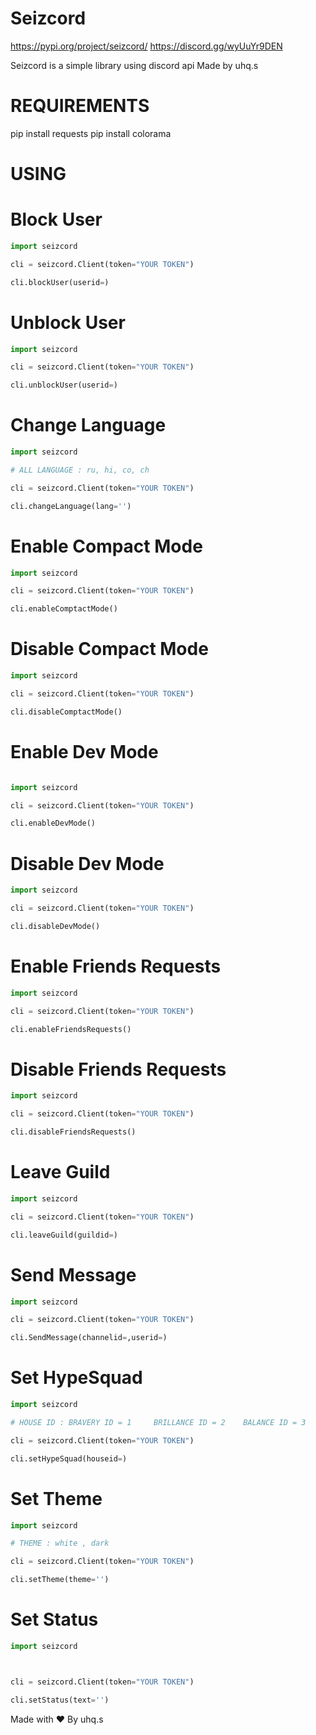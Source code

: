 # Seizcord
 https://pypi.org/project/seizcord/
 https://discord.gg/wyUuYr9DEN

 Seizcord is a simple library using discord api
 Made by uhq.s

# REQUIREMENTS 

pip install requests
pip install colorama

# USING

# Block User  

```python
import seizcord

cli = seizcord.Client(token="YOUR TOKEN")

cli.blockUser(userid=)
```

# Unblock User  

```python
import seizcord

cli = seizcord.Client(token="YOUR TOKEN")

cli.unblockUser(userid=)
```

# Change Language

```python
import seizcord

# ALL LANGUAGE : ru, hi, co, ch

cli = seizcord.Client(token="YOUR TOKEN")

cli.changeLanguage(lang='')
```

# Enable Compact Mode

```python
import seizcord

cli = seizcord.Client(token="YOUR TOKEN")

cli.enableComptactMode()
```

# Disable Compact Mode

```python
import seizcord

cli = seizcord.Client(token="YOUR TOKEN")

cli.disableComptactMode()
```

# Enable Dev Mode

```python

import seizcord

cli = seizcord.Client(token="YOUR TOKEN")

cli.enableDevMode()
```

# Disable Dev Mode

```python
import seizcord

cli = seizcord.Client(token="YOUR TOKEN")

cli.disableDevMode()
```

# Enable Friends Requests

```python
import seizcord

cli = seizcord.Client(token="YOUR TOKEN")

cli.enableFriendsRequests()
```

# Disable Friends Requests

```python
import seizcord

cli = seizcord.Client(token="YOUR TOKEN")

cli.disableFriendsRequests()
```

# Leave Guild

```python
import seizcord

cli = seizcord.Client(token="YOUR TOKEN")

cli.leaveGuild(guildid=)
```

# Send Message

```python
import seizcord

cli = seizcord.Client(token="YOUR TOKEN")

cli.SendMessage(channelid=,userid=)
```

# Set HypeSquad

```python
import seizcord

# HOUSE ID : BRAVERY ID = 1     BRILLANCE ID = 2    BALANCE ID = 3

cli = seizcord.Client(token="YOUR TOKEN")

cli.setHypeSquad(houseid=)
```

# Set Theme

```python
import seizcord

# THEME : white , dark

cli = seizcord.Client(token="YOUR TOKEN")

cli.setTheme(theme='')
```

# Set Status

```python
import seizcord



cli = seizcord.Client(token="YOUR TOKEN")

cli.setStatus(text='')
```



Made with ❤️
By uhq.s

